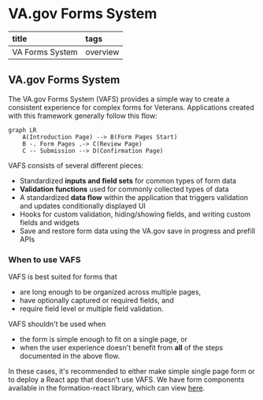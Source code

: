 # VA.gov Forms System

| title | tags |
| :--- | :--- |
| VA Forms System | overview |

## VA.gov Forms System

The VA.gov Forms System \(VAFS\) provides a simple way to create a consistent experience for complex forms for Veterans. Applications created with this framework generally follow this flow:

```text
graph LR
    A(Introduction Page) --> B(Form Pages Start)
    B -. Form Pages .-> C(Review Page)
    C -- Submission --> D(Confirmation Page)
```

VAFS consists of several different pieces:

* Standardized **inputs and field sets** for common types of form data
* **Validation functions** used for commonly collected types of data
* A standardized **data flow** within the application that triggers validation and updates conditionally displayed UI
* Hooks for custom validation, hiding/showing fields, and writing custom fields and widgets
* Save and restore form data using the VA.gov save in progress and prefill APIs

### When to use VAFS

VAFS is best suited for forms that

* are long enough to be organized across multiple pages,
* have optionally captured or required fields, and
* require field level or multiple field validation.

VAFS shouldn't be used when

* the form is simple enough to fit on a single page, or
* when the user experience doesn't benefit from **all** of the steps documented in the above flow.

In these cases, it's recommended to either make simple single page form or to deploy a React app that doesn't use VAFS. We have form components available in the formation-react library, which can view [here](https://github.com/billfienberg/veteran-facing-services-tools/blob/master/platform).

